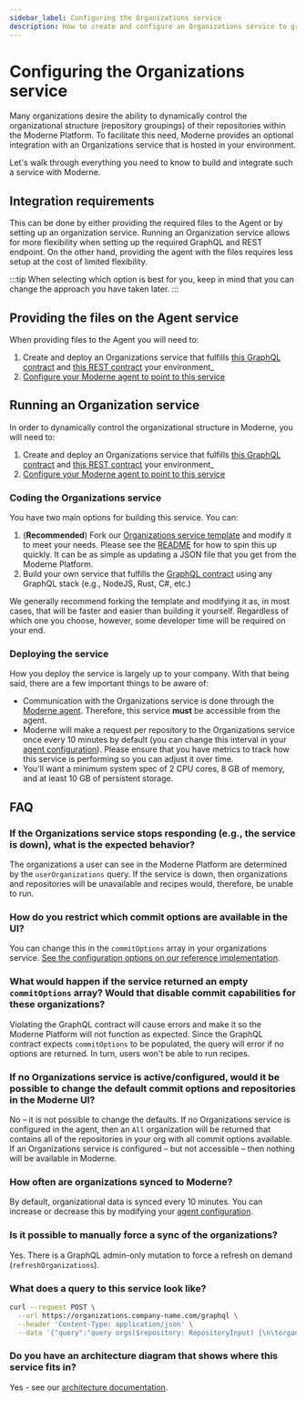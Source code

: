```yaml
---
sidebar_label: Configuring the Organizations service
description: How to create and configure an Organizations service to group repositories.
---
```


# Configuring the Organizations service

Many organizations desire the ability to dynamically control the organizational structure (repository groupings) of their repositories within the Moderne Platform. To facilitate this need, Moderne provides an optional integration with an Organizations service that is hosted in your environment.

Let's walk through everything you need to know to build and integrate such a service with Moderne.

## Integration requirements

This can be done by either providing the required files to the Agent or by setting up an organization service. 
Running an Organization service allows for more flexibility when setting up the required GraphQL and REST endpoint. On the other hand, providing the agent with the files requires less setup at the cost of limited flexibility.

:::tip
When selecting which option is best for you, keep in mind that you can change the approach you have taken later. 
:::

## Providing the files on the Agent service

When providing files to the Agent you will need to:

1. Create and deploy an Organizations service that fulfills [this GraphQL contract](https://github.com/moderneinc/moderne-organizations/blob/main/src/main/resources/schema/organizations.graphqls)  and [this REST contract](https://github.com/moderneinc/moderne-organizations/blob/main/src/main/java/io/moderne/organizations/OrganizationController.java) your environment_
2. [Configure your Moderne agent to point to this service](./agent-configuration/configure-agent-file-service.md)

## Running an Organization service
In order to dynamically control the organizational structure in Moderne, you will need to:

1. Create and deploy an Organizations service that fulfills [this GraphQL contract](https://github.com/moderneinc/moderne-organizations/blob/main/src/main/resources/schema/organizations.graphqls)  and [this REST contract](https://github.com/moderneinc/moderne-organizations/blob/main/src/main/java/io/moderne/organizations/OrganizationController.java) your environment_
2. [Configure your Moderne agent to point to this service](./agent-configuration/configure-organizations-service.md)

### Coding the Organizations service

You have two main options for building this service. You can:

1. (**Recommended**) Fork our [Organizations service template](https://github.com/moderneinc/moderne-organizations) and modify it to meet your needs. Please see the [README](https://github.com/moderneinc/moderne-organizations/blob/main/README.md) for how to spin this up quickly. It can be as simple as updating a JSON file that you get from the Moderne Platform.
2. Build your own service that fulfills the [GraphQL contract](https://github.com/moderneinc/moderne-organizations/blob/main/src/main/resources/schema/organizations.graphqls) using any GraphQL stack (e.g., NodeJS, Rust, C#, etc.)

We generally recommend forking the template and modifying it as, in most cases, that will be faster and easier than building it yourself. Regardless of which one you choose, however, some developer time will be required on your end.

### Deploying the service

How you deploy the service is largely up to your company. With that being said, there are a few important things to be aware of:

* Communication with the Organizations service is done through the [Moderne agent](./agent-configuration/agent-config.md). Therefore, this service **must** be accessible from the agent.
* Moderne will make a request per repository to the Organizations service once every 10 minutes by default (you can change this interval in your [agent configuration](./agent-configuration/configure-organizations-service.md)). Please ensure that you have metrics to track how this service is performing so you can adjust it over time.
* You'll want a minimum system spec of 2 CPU cores, 8 GB of memory, and at least 10 GB of persistent storage.

## FAQ

### If the Organizations service stops responding (e.g., the service is down), what is the expected behavior?

The organizations a user can see in the Moderne Platform are determined by the `userOrganizations` query. If the service is down, then organizations and repositories will be unavailable and recipes would, therefore, be unable to run.

### How do you restrict which commit options are available in the UI?

You can change this in the `commitOptions` array in your organizations service.
[See the configuration options on our reference implementation](https://github.com/moderneinc/moderne-organizations/tree/main?tab=readme-ov-file#commit-options).

### What would happen if the service returned an empty `commitOptions` array? Would that disable commit capabilities for these organizations?

Violating the GraphQL contract will cause errors and make it so the Moderne Platform will not function as expected. Since the GraphQL contract expects `commitOptions` to be populated, the query will error if no options are returned. In turn, users won't be able to run recipes.

### If no Organizations service is active/configured, would it be possible to change the default commit options and repositories in the Moderne UI?

No – it is not possible to change the defaults. If no Organizations service is configured in the agent, then an `All` organization will be returned that contains all of the repositories in your org with all commit options available. If an Organizations service is configured – but not accessible – then nothing will be available in Moderne.

### How often are organizations synced to Moderne?

By default, organizational data is synced every 10 minutes. You can increase or decrease this by modifying your [agent configuration](./agent-configuration/configure-organizations-service.md).

### Is it possible to manually force a sync of the organizations?

Yes. There is a GraphQL admin-only mutation to force a refresh on demand (`refreshOrganizations`).

### What does a query to this service look like?

```bash
curl --request POST \
  --url https://organizations.company-name.com/graphql \
  --header 'Content-Type: application/json' \
  --data '{"query":"query orgs($repository: RepositoryInput) {\n\torganizations(repository: $repository) {\n\t\tid\n\t\tname\n\t\tcommitOptions\n\t}\n}","operationName":"orgs","variables":{"repository":{"origin":"github.com","path":"Netflix/curator","branch":"master"}}}'
```

### Do you have an architecture diagram that shows where this service fits in?

Yes - see our [architecture documentation](../references/architecture.md).
